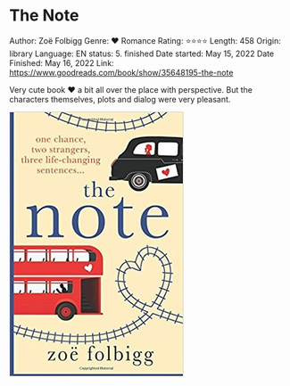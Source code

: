 # The Note

Author: Zoë Folbigg
Genre: ♥ Romance
Rating: ⭐️⭐️⭐️⭐️
Length: 458
Origin: library
Language: EN
status: 5. finished
Date started: May 15, 2022
Date Finished: May 16, 2022
Link: https://www.goodreads.com/book/show/35648195-the-note

Very cute book ♥️ a bit all over the place with perspective. But the characters themselves, plots and dialog were very pleasant.

![Untitled](The%20Note%20b0e53e3421924a9a8cdd6c22fb13749e/Untitled.png)